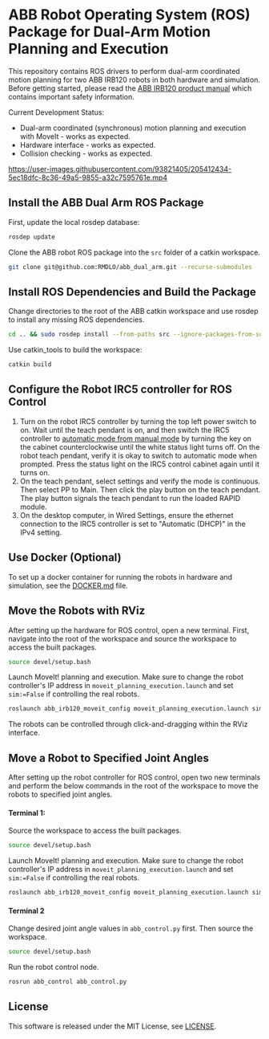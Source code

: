 # ABB Robot Operating System (ROS) Package for Dual-Arm Motion Planning and Execution

This repository contains ROS drivers to perform dual-arm coordinated motion planning for two ABB IRB120 robots in both hardware and simulation. Before getting started, please read the [ABB IRB120 product manual](https://library.e.abb.com/public/35c8d30aebad4d13b945a1943e354ac5/3HAC035728%20PM%20IRB%20120-en.pdf) which contains important safety information.

Current Development Status:

- Dual-arm coordinated (synchronous) motion planning and execution with MoveIt - works as expected.
- Hardware interface - works as expected.
- Collision checking - works as expected.

https://user-images.githubusercontent.com/93821405/205412434-5ec18dfc-8c36-49a5-9855-a32c7595761e.mp4

## Install the ABB Dual Arm ROS Package

First, update the local rosdep database:

```bash
rosdep update
```

Clone the ABB robot ROS package into the `src` folder of a catkin workspace.

```bash
git clone git@github.com:RMDLO/abb_dual_arm.git --recurse-submodules
```

## Install ROS Dependencies and Build the Package

Change directories to the root of the ABB catkin workspace and use rosdep to install any missing ROS dependencies.

```bash
cd .. && sudo rosdep install --from-paths src --ignore-packages-from-source --rosdistro noetic
```
Use catkin_tools to build the workspace:

```bash
catkin build
```

## Configure the Robot IRC5 controller for ROS Control

1. Turn on the robot IRC5 controller by turning the top left power switch to on. Wait until the teach pendant is on, and then switch the IRC5 controller to [automatic mode from manual mode](!http://wiki.ros.org/abb_driver/Tutorials/RunServer) by turning the key on the cabinet counterclockwise until the white status light turns off. On the robot teach pendant, verify it is okay to switch to automatic mode when prompted. Press the status light on the IRC5 control cabinet again until it turns on.
2.  On the teach pendant, select settings and verify the mode is continuous. Then select PP to Main. Then click the play button on the teach pendant. The play button signals the teach pendant to run the loaded RAPID module.
3. On the desktop computer, in Wired Settings, ensure the ethernet connection to the IRC5 controller is set to "Automatic (DHCP)" in the IPv4 setting.

## Use Docker (Optional)

To set up a docker container for running the robots in hardware and simulation, see the [DOCKER.md](https://github.com/RMDLO/abb_dual_arm/blob/master/docker/DOCKER.md) file.

## Move the Robots with RViz

After setting up the hardware for ROS control, open a new terminal. First, navigate into the root of the workspace and source the workspace to access the built packages.

```bash
source devel/setup.bash
```
Launch MoveIt! planning and execution. Make sure to change the robot controller's IP address in `moveit_planning_execution.launch` and set `sim:=False` if controlling the real robots.
```bash
roslaunch abb_irb120_moveit_config moveit_planning_execution.launch sim:=True
```
The robots can be controlled through click-and-dragging within the RViz interface.

## Move a Robot to Specified Joint Angles

After setting up the robot controller for ROS control, open two new terminals and perform the below commands in the root of the workspace to move the robots to specified joint angles.

#### Terminal 1:

Source the workspace to access the built packages.
```bash
source devel/setup.bash
```
Launch MoveIt! planning and execution. Make sure to change the robot controller's IP address in `moveit_planning_execution.launch` and set `sim:=False` if controlling the real robots.
```bash
roslaunch abb_irb120_moveit_config moveit_planning_execution.launch sim:=True
```

#### Terminal 2

Change desired joint angle values in `abb_control.py` first. Then source the workspace.
```bash
source devel/setup.bash
```
Run the robot control node.
```bash
rosrun abb_control abb_control.py
```

## License

This software is released under the MIT License, see [LICENSE](./LICENSE).
